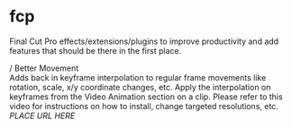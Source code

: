 # fcp
Final Cut Pro effects/extensions/plugins to improve productivity and add features that should be there in the first place.

/ Better Movement \
Adds back in keyframe interpolation to regular frame movements like rotation, scale, x/y coordinate changes, etc. 
Apply the interpolation on keyframes from the Video Animation section on a clip.
Please refer to this video for instructions on how to install, change targeted resolutions, etc.
*PLACE URL HERE*
